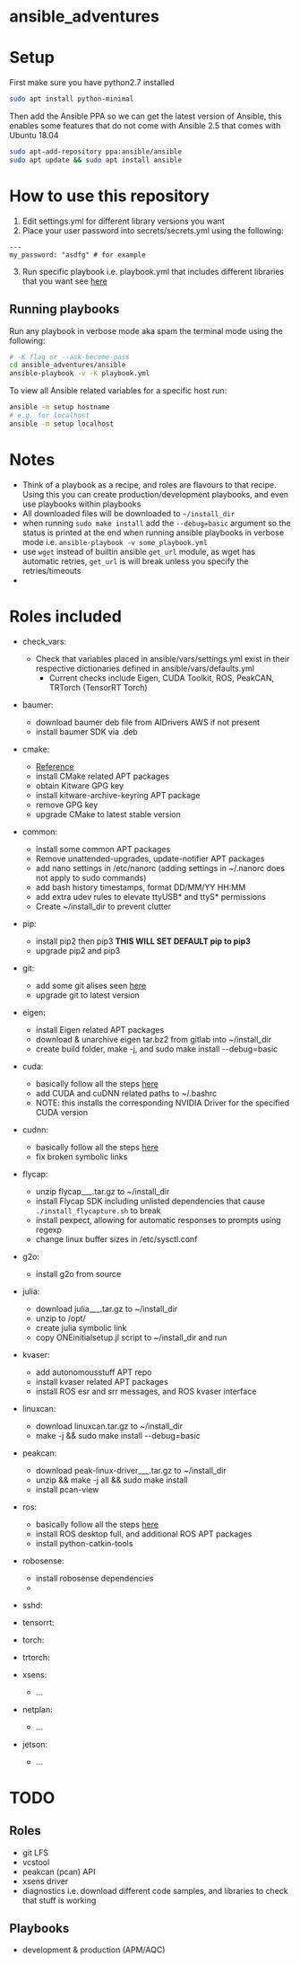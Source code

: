 # ansible_adventures

# Setup
First make sure you have python2.7 installed
```bash
sudo apt install python-minimal
```

Then add the Ansible PPA so we can get the latest version of Ansible, this enables some features that do not come with Ansible 2.5 that comes with Ubuntu 18.04
```bash
sudo apt-add-repository ppa:ansible/ansible
sudo apt update && sudo apt install ansible
```
# How to use this repository
1. Edit settings.yml for different library versions you want
2. Place your user password into secrets/secrets.yml using the following:
```
---
my_password: "asdfg" # for example
```
3. Run specific playbook i.e. playbook.yml that includes different libraries that you want see [here](#running-playbooks)

## Running playbooks
Run any playbook in verbose mode aka spam the terminal mode using the following:
```bash
# -K flag or --ask-become-pass
cd ansible_adventures/ansible
ansible-playbook -v -K playbook.yml
```

To view all Ansible related variables for a specific host run:
```bash
ansible -m setup hostname
# e.g. for localhost
ansible -m setup localhost
```

# Notes
- Think of a playbook as a recipe, and roles are flavours to that recipe. Using this you can create production/development playbooks, and even use playbooks within playbooks
- All downloaded files will be downloaded to `~/install_dir`
- when running `sudo make install` add the `--debug=basic` argument so the status is printed at the end when running ansible playbooks in verbose mode i.e. `ansible-playbook -v some_playbook.yml`
- use `wget` instead of builtin ansible `get_url` module, as wget has automatic retries, `get_url` is will break unless you specify the retries/timeouts
-


# Roles included
- check_vars:
    - Check that variables placed in ansible/vars/settings.yml exist in their respective dictionaries defined in ansible/vars/defaults.yml
        - Current checks include Eigen, CUDA Toolkit, ROS, PeakCAN, TRTorch (TensorRT Torch)
- baumer:
    - download baumer deb file from AIDrivers AWS if not present
    - install baumer SDK via .deb
- cmake:
    - [Reference](https://apt.kitware.com/)
    - install CMake related APT packages
    - obtain Kitware GPG key
    - install kitware-archive-keyring APT package
    - remove GPG key
    - upgrade CMake to latest stable version

- common:
    - install some common APT packages
    - Remove unattended-upgrades, update-notifier APT packages
    - add nano settings in /etc/nanorc (adding settings in ~/.nanorc does not apply to sudo commands)
    - add bash history timestamps, format DD/MM/YY HH:MM
    - add extra udev rules to elevate ttyUSB* and ttyS* permissions
    - Create ~/install_dir to prevent clutter

- pip:
    - install pip2 then pip3 **THIS WILL SET DEFAULT pip to pip3**
    - upgrade pip2 and pip3

- git:
    - add some git alises seen [here](https://git-scm.com/book/en/v2/Git-Basics-Git-Aliases)
    - upgrade git to latest version

- eigen:
    - install Eigen related APT packages
    - download & unarchive eigen tar.bz2 from gitlab into ~/install_dir
    - create build folder, make -j, and sudo make install --debug=basic
- cuda:
    - basically follow all the steps [here](https://docs.nvidia.com/cuda/cuda-installation-guide-linux/index.html#ubuntu-installation)
    - add CUDA and cuDNN related paths to ~/.bashrc
    - NOTE: this installs the corresponding NVIDIA Driver for the specified CUDA version
- cudnn:
    - basically follow all the steps [here](https://docs.nvidia.com/deeplearning/cudnn/install-guide/index.html#installlinux-deb)
    - fix broken symbolic links

- flycap:
    - unzip flycap___.tar.gz to ~/install_dir
    - install Flycap SDK including unlisted dependencies that cause `./install_flycapture.sh` to break
    - install pexpect, allowing for automatic responses to prompts using regexp
    - change linux buffer sizes in /etc/sysctl.conf

- g2o:
    - install g2o from source

- julia:
    - download julia___.tar.gz to ~/install_dir
    - unzip to /opt/
    - create julia symbolic link
    - copy ONEinitialsetup.jl script to ~/install_dir and run

- kvaser:
    - add autonomousstuff APT repo
    - install kvaser related APT packages
    - install ROS esr and srr messages, and ROS kvaser interface

- linuxcan:
    - download linuxcan.tar.gz to ~/install_dir
    - make -j && sudo make install --debug=basic

- peakcan:
    - download peak-linux-driver___.tar.gz to ~/install_dir
    - unzip && make -j all && sudo make install
    - install pcan-view


- ros:
    - basically follow all the steps [here](https://wiki.ros.org/melodic/Installation/Ubuntu)
    - install ROS desktop full, and additional ROS APT packages
    - install python-catkin-tools
- robosense:
    - install robosense dependencies
    -
- sshd:
- tensorrt:
- torch:
- trtorch:

- xsens:
    - ...
- netplan:
    - ...
- jetson:
    - ...
# TODO
## Roles
- git LFS
- vcstool
- peakcan (pcan) API
- xsens driver
- diagnostics i.e. download different code samples, and libraries to check that stuff is working

## Playbooks
- development & production (APM/AQC)